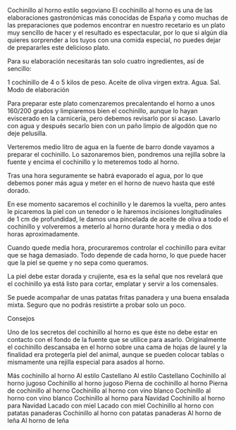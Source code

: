Cochinillo al horno estilo segoviano
El cochinillo al horno es una de las elaboraciones gastronómicas más conocidas de España y como muchas de las preparaciones 
que podemos encontrar en nuestro recetario es un plato muy sencillo de hacer y el resultado es espectacular, por lo que si 
algún día quieres sorprender a los tuyos con una comida especial, no puedes dejar de prepararles este delicioso plato.

Para su elaboración necesitarás tan solo cuatro ingredientes, así de sencillo:

1 cochinillo de 4 o 5 kilos de peso.
Aceite de oliva virgen extra.
Agua.
Sal.
Modo de elaboración

Para preparar este plato comenzaremos precalentando el horno a unos 160/200 grados y limpiaremos bien el cochinillo, aunque lo 
hayan eviscerado en la carnicería, pero debemos revisarlo por si acaso. Lavarlo con agua y después secarlo bien con un paño 
limpio de algodón que no deje pelusilla.

Verteremos medio litro de agua en la fuente de barro donde vayamos a preparar el cochinillo. Lo sazonaremos bien, pondremos 
una rejilla sobre la fuente y encima el cochinillo y lo meteremos todo al horno.

Tras una hora seguramente se habrá evaporado el agua, por lo que debemos poner más agua y meter en el horno de nuevo hasta que 
esté dorado.

En ese momento sacaremos el cochinillo y le daremos la vuelta, pero antes le picaremos la piel con un tenedor o le haremos 
incisiones longitudinales de 1 cm de profundidad, le damos una pincelada de aceite de oliva a todo el cochinillo y volveremos 
a meterlo al horno durante hora y media o dos horas aproximadamente.

Cuando quede media hora, procuraremos controlar el cochinillo para evitar que se haga demasiado. Todo depende de cada horno, 
lo que puede hacer que la piel se queme y no sepa como queramos.

La piel debe estar dorada y crujiente, esa es la señal que nos revelará que el cochinillo ya está listo para cortar, emplatar 
y servir a los comensales.

Se puede acompañar de unas patatas fritas panadera y una buena ensalada mixta. Seguro que no podrás resistirte a probar solo 
un poco.

Consejos

Uno de los secretos del cochinillo al horno es que éste no debe estar en contacto con el fondo de la fuente que se utilice 
para asarlo. Originalmente el cochinillo descansaba en el horno sobre una cama de hojas de laurel y la finalidad era 
protegerla piel del animal, aunque se pueden colocar tablas o mismamente una rejilla especial para asados al horno.

Más cochinillo al horno
 Al estilo Castellano Al estilo Castellano
 Cochinillo al horno jugoso Cochinillo al horno jugoso
 Pierna de cochinillo al horno Pierna de cochinillo al horno
 Cochinillo al horno con vino blanco Cochinillo al horno con vino blanco
 Cochinillo al horno para Navidad Cochinillo al horno para Navidad
 Lacado con miel Lacado con miel
 Cochinillo al horno con patatas panaderas Cochinillo al horno con patatas panaderas
 Al horno de leña Al horno de leña

